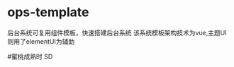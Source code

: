 <!--
 * @Author: your name
 * @Date: 2020-07-30 15:41:50
 * @LastEditTime: 2020-07-30 16:38:32
 * @LastEditors: Please set LastEditors
 * @Description: In User Settings Edit
 * @FilePath: /Study/ops-template/README.md
--> 
# ops-template
后台系统可复用组件模板，快速搭建后台系统
该系统模板架构技术为vue,主题UI则用了elementUI为辅助

#蜜桃成熟时
SD